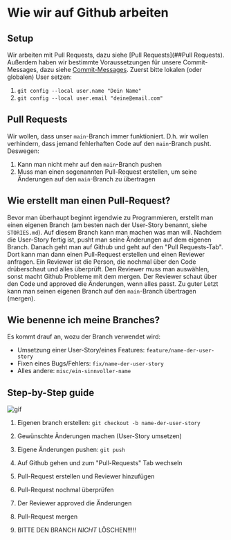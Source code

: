 # Wie wir auf Github arbeiten

## Setup

Wir arbeiten mit Pull Requests, dazu siehe [Pull Requests](##Pull Requests). Außerdem haben wir bestimmte Voraussetzungen für unsere Commit-Messages, dazu siehe [Commit-Messages](https://elearning.tgm.ac.at/mod/page/view.php?id=3508). Zuerst bitte lokalen (oder globalen) User setzen:

1. `git config --local user.name "Dein Name"`
2. `git config --local user.email "deine@email.com"`

## Pull Requests

Wir wollen, dass unser `main`-Branch immer funktioniert. D.h. wir wollen verhindern, dass jemand fehlerhaften Code auf den `main`-Branch pusht. Deswegen:

1. Kann man nicht mehr auf den `main`-Branch pushen
2. Muss man einen sogenannten Pull-Request erstellen, um seine Änderungen auf den `main`-Branch zu übertragen

## Wie erstellt man einen Pull-Request?

Bevor man überhaupt beginnt irgendwie zu Programmieren, erstellt man einen eigenen Branch (am besten nach der User-Story benannt, siehe `STORIES.md`). Auf diesem Branch kann man machen was man will. Nachdem die User-Story fertig ist, pusht man seine Änderungen auf dem eigenen Branch. Danach geht man auf Github und geht auf den "Pull Requests-Tab". Dort kann man dann einen Pull-Request erstellen und einen Reviewer anfragen. Ein Reviewer ist die Person, die nochmal über den Code drüberschaut und alles überprüft. Den Reviewer muss man auswählen, sonst macht Github Probleme mit dem mergen. Der Reviewer schaut über den Code und approved die Änderungen, wenn alles passt. Zu guter Letzt kann man seinen eigenen Branch auf den `main`-Branch übertragen (mergen). 

## Wie benenne ich meine Branches?

Es kommt drauf an, wozu der Branch verwendet wird:

- Umsetzung einer User-Story/eines Features: `feature/name-der-user-story`
- Fixen eines Bugs/Fehlers: `fix/name-der-user-story`
- Alles andere: `misc/ein-sinnvoller-name`

## Step-by-Step guide

![gif](./img/pr.gif)

1. Eigenen branch erstellen: `git checkout -b name-der-user-story`

2. Gewünschte Änderungen machen (User-Story umsetzen)

3. Eigene Änderungen pushen: `git push`

4. Auf Github gehen und zum "Pull-Requests" Tab wechseln

5. Pull-Request erstellen und Reviewer hinzufügen

6. Pull-Request nochmal überprüfen

7. Der Reviewer approved die Änderungen 

8. Pull-Request mergen

9. BITTE DEN BRANCH *NICHT* LÖSCHEN!!!!!
